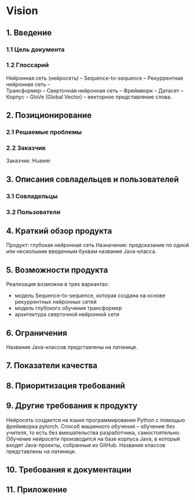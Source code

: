 # Vision
## 1\. Введение
### 1\.1 Цель документа
### 1\.2 Глоссарий
Нейронная сеть (нейросеть) – 
Sequence-to-sequence – 
Рекуррентная нейронная сеть –  
Трансформер – 
Сверточная нейронная сеть – 
Фреймворк – 
Датасет – 
Корпус – 
GloVe (Global Vector) – векторное представление слова.
## 2\. Позиционирование
### 2\.1 Решаемые проблемы
### 2\.2 Заказчик
Заказчик: Huawei
## 3\. Описания совладельцев и пользователей
### 3\.1 Совладельцы
### 3\.2 Пользователи
## 4\. Краткий обзор продукта
Продукт: глубокая нейронная сеть
Назначение: предсказание по одной или нескольким введенным буквам название Java-класса.
## 5\. Возможности продукта
Реализация возможна в трех вариантах:
- модель Sequence-to-sequence, которая создана на основе рекуррентных нейронных сетей
- модель глубокого обучения трансформер
- архитектура сверточной нейронной сети
## 6\. Ограничения
Названия Java-классов представлены на латинице.
## 7\. Показатели качества
## 8\. Приоритизация требований
## 9\. Другие требования к продукту
Нейросеть создается на языке программирования Python с помощью фреймворка pytorch. Способ машинного обучения – обучение без учителя, то есть без вмешательства разработчика, самостоятельно.
Обучение нейросети производится на базе корпуса Java, в который входят Java-проекты, собранные из GitHub. Названия классов представлены на латинице.
## 10\. Требования к документации
## 11\. Приложение

